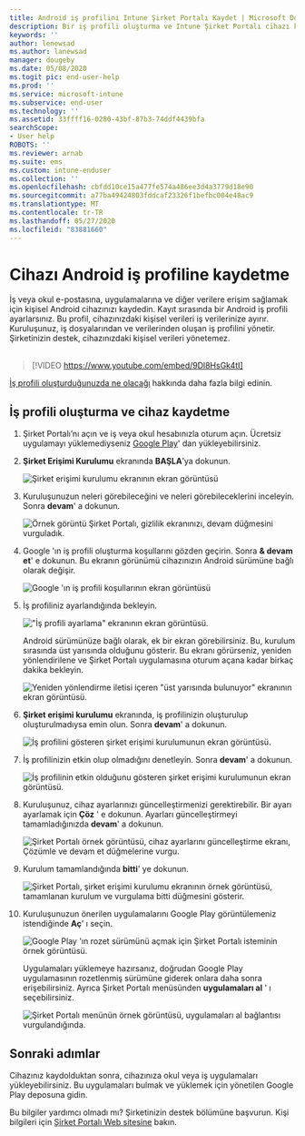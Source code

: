 ```yaml
---
title: Android iş profilini Intune Şirket Portalı Kaydet | Microsoft Docs
description: Bir iş profili oluşturma ve Intune Şirket Portalı cihazı kaydetme.
keywords: ''
author: lenewsad
ms.author: lanewsad
manager: dougeby
ms.date: 05/08/2020
ms.togit pic: end-user-help
ms.prod: ''
ms.service: microsoft-intune
ms.subservice: end-user
ms.technology: ''
ms.assetid: 33ffff16-0280-43bf-87b3-74ddf4439bfa
searchScope:
- User help
ROBOTS: ''
ms.reviewer: arnab
ms.suite: ems
ms.custom: intune-enduser
ms.collection: ''
ms.openlocfilehash: cbfdd10ce15a477fe574a486ee3d4a3779d18e90
ms.sourcegitcommit: a77ba49424803fddcaf23326f1befbc004e48ac9
ms.translationtype: MT
ms.contentlocale: tr-TR
ms.lasthandoff: 05/27/2020
ms.locfileid: "83881660"
---
```

# <a name="enroll-device-with-android-work-profile"></a>Cihazı Android iş profiline kaydetme

İş veya okul e-postasına, uygulamalarına ve diğer verilere erişim sağlamak için kişisel Android cihazınızı kaydedin. Kayıt sırasında bir Android iş profili ayarlarsınız. Bu profil, cihazınızdaki kişisel verileri iş verilerinize ayırır. Kuruluşunuz, iş dosyalarından ve verilerinden oluşan iş profilini yönetir. Şirketinizin destek, cihazınızdaki kişisel verileri yönetemez.  
</br>
> [!VIDEO https://www.youtube.com/embed/9Dl8HsGk4tI]

[İş profili oluşturduğunuzda ne olacağı](what-happens-when-you-create-a-work-profile-android.md) hakkında daha fazla bilgi edinin.

## <a name="create-work-profile-and-enroll-device"></a>İş profili oluşturma ve cihaz kaydetme

1. Şirket Portalı’nı açın ve iş veya okul hesabınızla oturum açın. Ücretsiz uygulamayı yüklemediyseniz [Google Play](https://play.google.com/store/apps/details?id=com.microsoft.windowsintune.companyportal)' dan yükleyebilirsiniz.  

2. **Şirket Erişimi Kurulumu** ekranında **BAŞLA**’ya dokunun.  

    ![Şirket erişimi kurulumu ekranının ekran görüntüsü](./media/access-setup-work-profile-1911.png)  

3. Kuruluşunuzun neleri görebileceğini ve neleri görebileceklerini inceleyin. Sonra **devam**' a dokunun. 

    ![Örnek görüntü Şirket Portalı, gizlilik ekranınızı, devam düğmesini vurguladık.](./media/android-privacy-screen-1911.png)  

4. Google 'ın iş profili oluşturma koşullarını gözden geçirin. Sonra **& devam et**' e dokunun. Bu ekranın görünümü cihazınızın Android sürümüne bağlı olarak değişir. 

    ![Google 'ın iş profili koşullarının ekran görüntüsü](./media/android-wp-05-1908.png)  

5. İş profiliniz ayarlandığında bekleyin.  

    !["İş profili ayarlama" ekranının ekran görüntüsü.](./media/android-wp-05a-1908.png)  

   Android sürümünüze bağlı olarak, ek bir ekran görebilirsiniz. Bu, kurulum sırasında üst yarısında olduğunu gösterir. Bu ekranı görürseniz, yeniden yönlendirilene ve Şirket Portalı uygulamasına oturum açana kadar birkaç dakika bekleyin.  

    ![Yeniden yönlendirme iletisi içeren "üst yarısında bulunuyor" ekranının ekran görüntüsü.](./media/android-wp-05b-1908.png)  

6. **Şirket erişimi kurulumu** ekranında, iş profilinizin oluşturulup oluşturulmadıysa emin olun. Sonra **devam**' a dokunun.  

    ![İş profilini gösteren şirket erişimi kurulumunun ekran görüntüsü.](./media/work-profile-complete-1911.png)  

7. İş profilinizin etkin olup olmadığını denetleyin. Sonra **devam**' a dokunun. 

    ![İş profilinin etkin olduğunu gösteren şirket erişimi kurulumunun ekran görüntüsü.](./media/work-profile-active-1911.png)  

8. Kuruluşunuz, cihaz ayarlarınızı güncelleştirmenizi gerektirebilir. Bir ayarı ayarlamak için **Çöz** ' e dokunun. Ayarları güncelleştirmeyi tamamladığınızda **devam**' a dokunun.    

    ![Şirket Portalı örnek görüntüsü, cihaz ayarlarını güncelleştirme ekranı, Çözümle ve devam et düğmelerine vurgu.](./media/resolve-settings-1911.png) 


9. Kurulum tamamlandığında **bitti**' ye dokunun.  

    ![Şirket Portalı, şirket erişimi kurulumu ekranının örnek görüntüsü, tamamlanan kurulum ve vurgulama bitti düğmesini gösterir.](./media/work-profile-done-1911.png)  

10. Kuruluşunuzun önerilen uygulamalarını Google Play görüntülemeniz istendiğinde **Aç**' ı seçin. 

    ![Google Play 'ın rozet sürümünü açmak için Şirket Portalı isteminin örnek görüntüsü.](./media/get-apps-banner-android-2005.png) 

    Uygulamaları yüklemeye hazırsanız, doğrudan Google Play uygulamasının rozetlenmiş sürümüne giderek onlara daha sonra erişebilirsiniz. Ayrıca Şirket Portalı menüsünden **uygulamaları al** ' ı seçebilirsiniz.  

    ![Şirket Portalı menünün örnek görüntüsü, uygulamaları al bağlantısı vurgulandığında.](./media/updated-drawer-android-2005.png) 



## <a name="next-steps"></a>Sonraki adımlar  

Cihazınız kaydolduktan sonra, cihazınıza okul veya iş uygulamaları yükleyebilirsiniz. Bu uygulamaları bulmak ve yüklemek için yönetilen Google Play deposuna gidin. 

Bu bilgiler yardımcı olmadı mı? Şirketinizin destek bölümüne başvurun. Kişi bilgileri için [Şirket Portalı Web sitesine](https://go.microsoft.com/fwlink/?linkid=2010980) bakın.
